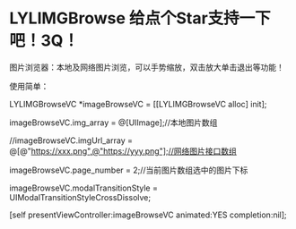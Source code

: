# LYLIMGBrowse 给点个Star支持一下吧！3Q！
图片浏览器：本地及网络图片浏览，可以手势缩放，双击放大单击退出等功能！


使用简单：


LYLIMGBrowseVC *imageBrowseVC = [[LYLIMGBrowseVC alloc] init];


imageBrowseVC.img_array = @[UIImage];//本地图片数组


//imageBrowseVC.imgUrl_array = @[@"https://xxx.png",@"https://yyy.png"];//网络图片接口数组


imageBrowseVC.page_number = 2;//当前图片数组选中的图片下标


imageBrowseVC.modalTransitionStyle = UIModalTransitionStyleCrossDissolve;


[self presentViewController:imageBrowseVC animated:YES completion:nil];
